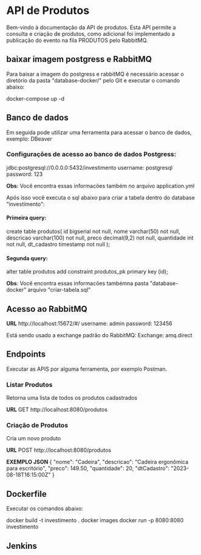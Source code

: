 
# API de Produtos

Bem-vindo à documentação da API de produtos. Esta API permite a consulta e criação de produtos, 
como adicional foi implementado  a publicação do evento na fila PRODUTOS pelo RabbitMQ.

## baixar imagem postgress e RabbitMQ

Para baixar a imagem do postgress e rabbitMQ é necessário acessar o diretório da pasta "database-docker/"
pelo Git e executar o comando abaixo:

docker-compose up -d

## Banco de dados

Em seguida pode utilizar uma ferramenta para acessar o banco de dados, exemplo: DBeaver

### Configurações de acesso ao banco de dados Postgress:
jdbc:postgresql://0.0.0.0:5432/investimento
username: postgresql
password: 123

**Obs**: Você encontra essas informacões também no arquivo application.yml

Após isso você executa o sql abaixo para criar a tabela dentro do database "investimento":

#### Primeira query:

create table produtos(
id bigserial not null,
nome varchar(50) not null,
descricao varchar(100) not null,
preco decimal(9,2) not null,
quantidade int not null,
dt_cadastro timestamp not null
);

#### Segunda query:

alter table produtos add constraint produtos_pk primary key (id);

**Obs**: Você encontra essas informacões tambémna pasta "database-docker" arquivo "criar-tabela.sql"


## Acesso ao RabbitMQ

**URL**
http://localhost:15672/#/
username: admin
password: 123456

Está sendo usado a exchange padrão do RabbitMQ:
Exchange: amq.direct

## Endpoints 

Executar as APIS por alguma ferramenta, por exemplo Postman.

### Listar Produtos

Retorna uma lista de todos os produtos cadastrados

**URL**
GET http://localhost:8080/produtos

### Criação de Produtos

Cria um novo produto


**URL**
POST http://localhost:8080/produtos

**EXEMPLO JSON**
{
"nome": "Cadeira",
"descricao": "Cadeira ergonômica para escritório",
"preco": 149.50,
"quantidade": 20,
"dtCadastro": "2023-08-18T16:15:00Z"
}

## Dockerfile

Executar os comandos abaixo:

docker build -t investimento .
docker images
docker run -p 8080:8080 investimento


## Jenkins

